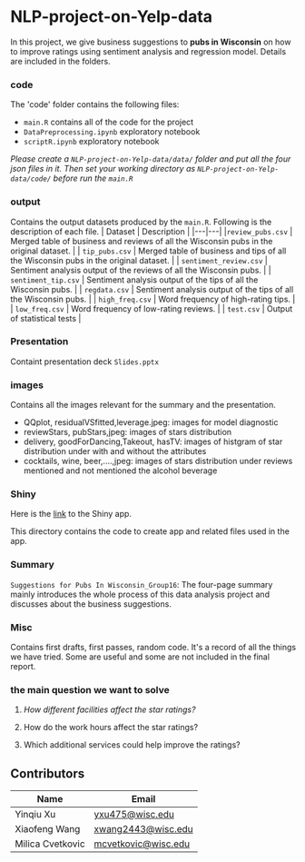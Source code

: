 # NLP-project-on-Yelp-data
In this project, we give business suggestions to **pubs in Wisconsin** on how to improve ratings using sentiment analysis and regression model. Details are included in the folders.

### code

The 'code' folder contains the following files:

- `main.R` contains all of the code for the project
- `DataPreprocessing.ipynb` exploratory notebook
- `scriptR.ipynb` exploratory notebook

*Please create a `NLP-project-on-Yelp-data/data/` folder and put all the four json files in it. Then set your working directory as `NLP-project-on-Yelp-data/code/` before run the `main.R`*

### output
Contains the output datasets produced by the `main.R`. Following is the description of each file.
| Dataset | Description  |
|---|---|
|`review_pubs.csv` | Merged table of business and reviews of all the Wisconsin pubs in the original dataset. |
| `tip_pubs.csv` | Merged table of business and tips of all the Wisconsin pubs in the original dataset. |
| `sentiment_review.csv` | Sentiment analysis output of the reviews of all the Wisconsin pubs.  |
|  `sentiment_tip.csv` | Sentiment analysis output of the tips of all the Wisconsin pubs. |
| `regdata.csv` | Sentiment analysis output of the tips of all the Wisconsin pubs.  |
| `high_freq.csv` | Word frequency of high-rating tips. |
| `low_freq.csv` | Word frequency of low-rating reviews. |
| `test.csv` | Output of statistical tests |

### Presentation

Containt presentation deck `Slides.pptx` 

### images

Contains all the images relevant for the summary and the presentation.

- QQplot, residualVSfitted,leverage.jpeg: images for model diagnostic
- reviewStars, pubStars,jpeg: images of stars distribution
- delivery, goodForDancing,Takeout, hasTV: images of histgram of star distribution under with and without the attributes
- cocktails, wine, beer,....,jpeg: images of stars distribution under reviews mentioned and not mentioned the alcohol beverage

### Shiny

Here is the [link](https://xwang2443.shinyapps.io/shiny/) to the Shiny app. 

This directory contains the code to create app and related files used in the app. 

### Summary

`Suggestions for Pubs In Wisconsin_Group16`: The four-page summary mainly introduces the whole process of this data analysis project and discusses about the business suggestions.

### Misc 

Contains first drafts, first passes, random code. It's a record of all the things we have tried. Some are useful  and some are not included in the final report.

### the main question we want to solve

1. *How different facilities affect the star ratings?*
2. How do the work hours affect the star ratings?

3. Which additional services could help improve the ratings?

## Contributors
| Name  | Email  |
|---|---|
| Yinqiu Xu | yxu475@wisc.edu |
| Xiaofeng Wang |  xwang2443@wisc.edu |
|  Milica Cvetkovic |mcvetkovic@wisc.edu|
